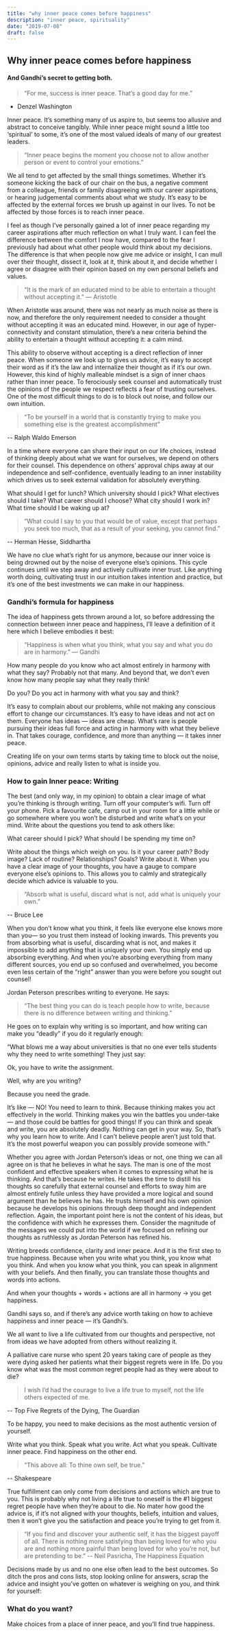 ```yaml
---
title: "why inner peace comes before happiness"
description: "inner peace, spirituality"
date: "2019-07-08"
draft: false
---
```

## Why inner peace comes before happiness
#### And Gandhi’s secret to getting both.

>“For me, success is inner peace. That’s a good day for me.”
- Denzel Washington </br>

Inner peace. It’s something many of us aspire to, but seems too allusive and abstract to conceive tangibly. While inner peace might sound a little too ‘spiritual’ to some, it’s one of the most valued ideals of many of our greatest leaders.

>“Inner peace begins the moment you choose not to allow another person or event to control your emotions.”</br>

We all tend to get affected by the small things sometimes. Whether it’s someone kicking the back of our chair on the bus, a negative comment from a colleague, friends or family disagreeing with our career aspirations, or hearing judgemental comments about what we study. It’s easy to be affected by the external forces we brush up against in our lives. To not be affected by those forces is to reach inner peace.

I feel as though I’ve personally gained a lot of inner peace regarding my career aspirations after much reflection on what I truly want. I can feel the difference between the comfort I now have, compared to the fear I previously had about what other people would think about my decisions. The difference is that when people now give me advice or insight, I can mull over their thought, dissect it, look at it, think about it, and decide whether I agree or disagree with their opinion based on my own personal beliefs and values.

>“It is the mark of an educated mind to be able to entertain a thought without accepting it.” — Aristotle </br>

When Aristotle was around, there was not nearly as much noise as there is now, and therefore the only requirement needed to consider a thought without accepting it was an educated mind. However, in our age of hyper-connectivity and constant stimulation, there’s a new criteria behind the ability to entertain a thought without accepting it: a calm mind.

This ability to observe without accepting is a direct reflection of inner peace. When someone we look up to gives us advice, it’s easy to accept their word as if it’s the law and internalize their thought as if it’s our own. However, this kind of highly malleable mindset is a sign of inner chaos rather than inner peace. To ferociously seek counsel and automatically trust the opinions of the people we respect reflects a fear of trusting ourselves. One of the most difficult things to do is to block out noise, and follow our own intuition.

>“To be yourself in a world that is constantly trying to make you something else is the greatest accomplishment”

-- Ralph Waldo Emerson </br>

In a time where everyone can share their input on our life choices, instead of thinking deeply about what we want for ourselves, we depend on others for their counsel. This dependence on others’ approval chips away at our independence and self-confidence, eventually leading to an inner instability which drives us to seek external validation for absolutely everything.

What should I get for lunch? Which university should I pick? What electives should I take? What career should I choose? What city should I work in? What time should I be waking up at?

>“What could I say to you that would be of value, except that perhaps you seek too much, that as a result of your seeking, you cannot find.”

-- Herman Hesse, Siddhartha </br>

We have no clue what’s right for us anymore, because our inner voice is being drowned out by the noise of everyone else’s opinions. This cycle continues until we step away and actively cultivate inner trust. Like anything worth doing, cultivating trust in our intuition takes intention and practice, but it’s one of the best investments we can make in our happiness.

### Gandhi’s formula for happiness
The idea of happiness gets thrown around a lot, so before addressing the connection between inner peace and happiness, I’ll leave a definition of it here which I believe embodies it best:

>“Happiness is when what you think, what you say and what you do are in harmony.” — Gandhi </br>

How many people do you know who act almost entirely in harmony with what they say? Probably not that many. And beyond that, we don’t even know how many people say what they really think!

Do you? Do you act in harmony with what you say and think?

It’s easy to complain about our problems, while not making any conscious effort to change our circumstances. It’s easy to have ideas and not act on them. Everyone has ideas — ideas are cheap. What’s rare is people pursuing their ideas full force and acting in harmony with what they believe in. That takes courage, confidence, and more than anything — it takes inner peace.

Creating life on your own terms starts by taking time to block out the noise, opinions, advice and really listen to what is inside you.

### How to gain Inner peace: Writing
The best (and only way, in my opinion) to obtain a clear image of what you’re thinking is through writing. Turn off your computer’s wifi. Turn off your phone. Pick a favourite cafe, camp out in your room for a little while or go somewhere where you won’t be disturbed and write what’s on your mind. Write about the questions you tend to ask others like:

What career should I pick? What should I be spending my time on?

Write about the things which weigh on you. Is it your career path? Body image? Lack of routine? Relationships? Goals? Write about it. When you have a clear image of your thoughts, you have a gauge to compare everyone else’s opinions to. This allows you to calmly and strategically decide which advice is valuable to you.

>“Absorb what is useful, discard what is not, add what is uniquely your own.”

-- Bruce Lee </br>

When you don’t know what you think, it feels like everyone else knows more than you— so you trust them instead of looking inwards. This prevents you from absorbing what is useful, discarding what is not, and makes it impossible to add anything that is uniquely your own. You simply end up absorbing everything. And when you’re absorbing everything from many different sources, you end up so confused and overwhelmed, you become even less certain of the “right” answer than you were before you sought out counsel!

Jordan Peterson prescribes writing to everyone. He says:

>“The best thing you can do is teach people how to write, because there is no difference between writing and thinking.” 

He goes on to explain why writing is so important, and how writing can make you “deadly” if you do it regularly enough:

“What blows me a way about universities is that no one ever tells students why they need to write something!
They just say:

Ok, you have to write the assignment.

Well, why are you writing?

Because you need the grade.

It’s like — NO! You need to learn to think. Because thinking makes you act effectively in the world. Thinking makes you win the battles you under-take — and those could be battles for good things!
If you can think and speak and write, you are absolutely deadly. Nothing can get in your way. So, that’s why you learn how to write. And I can’t believe people aren’t just told that. It’s the most powerful weapon you can possibly provide someone with.” </br>

Whether you agree with Jordan Peterson’s ideas or not, one thing we can all agree on is that he believes in what he says. The man is one of the most confident and effective speakers when it comes to expressing what he is thinking. And that’s because he writes. He takes the time to distill his thoughts so carefully that external counsel and efforts to sway him are almost entirely futile unless they have provided a more logical and sound argument than he believes he has. He trusts himself and his own opinion because he develops his opinions through deep thought and independent reflection. Again, the important point here is not the content of his ideas, but the confidence with which he expresses them. Consider the magnitude of the messages we could put into the world if we focused on refining our thoughts as ruthlessly as Jordan Peterson has refined his.

Writing breeds confidence, clarity and inner peace. And it is the first step to true happiness. Because when you write what you think, you know what you think. And when you know what you think, you can speak in alignment with your beliefs. And then finally, you can translate those thoughts and words into actions.

And when your thoughts + words + actions are all in harmony → you get happiness.

Gandhi says so, and if there’s any advice worth taking on how to achieve happiness and inner peace — it’s Gandhi’s.

We all want to live a life cultivated from our thoughts and perspective, not from ideas we have adopted from others without realizing it.

A palliative care nurse who spent 20 years taking care of people as they were dying asked her patients what their biggest regrets were in life. Do you know what was the most common regret people had as they were about to die?

>I wish I’d had the courage to live a life true to myself, not the life others expected of me.

-- Top Five Regrets of the Dying, The Guardian </br>

To be happy, you need to make decisions as the most authentic version of yourself.

Write what you think.
Speak what you write.
Act what you speak.
Cultivate inner peace.
Find happiness on the other end.

>“This above all: To thine own self, be true.”

-- Shakespeare </br>

True fulfillment can only come from decisions and actions which are true to you. This is probably why not living a life true to oneself is the #1 biggest regret people have when they’re about to die. No mater how good the advice is, if it’s not aligned with your thoughts, beliefs, intuition and values, then it won’t give you the satisfaction and peace you’re trying to get from it.

>“If you find and discover your authentic self, it has the biggest payoff of all. There is nothing more satisfying than being loved for who you are and nothing more painful than being loved for who you’re not, but are pretending to be.” 
-- Neil Pasricha, The Happiness Equation </br>

Decisions made by us and no one else often lead to the best outcomes. So ditch the pros and cons lists, stop looking online for answers, scrap the advice and insight you’ve gotten on whatever is weighing on you, and think for yourself:

### What do you want?
Make choices from a place of inner peace, and you’ll find true happiness.

